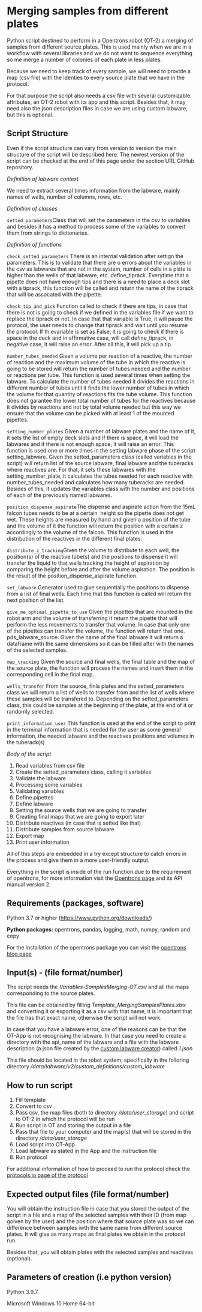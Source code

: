 # Merging samples from different plates
Python script destined to perform in a Opentrons robot (OT-2) a merging of samples from different source plates. This is used mainly when we are in a workflow with several libraries and we do not want to sequence everything so me merge a number of colonies of each plate in less plates.

Because we need to keep track of every sample, we will need to provide a map (csv file) with the identies to every source plate that we have in the protocol.

For that purpose the script also needs a csv file with several customizable attributes, an OT-2 robot with its app and this script. Besides that, it may need also the json description files in case we are using custom labware, but this is optional.




## Script Structure

Even if the script structure can vary from version to version the main structure of the script will be described here. The newest version of the script can be checked at the end of this page under the section URL GitHub repository.


*Definition of labware context*

We need to extract several times information from the labware, mainly names of wells, number of columns, rows, etc.


*Definition of classes*

`setted_parameters`Class that will set the parameters in the csv to variables and besides it has a method to process some of the variables to convert them from strings to dictionaries.


*Definition of functions*

`check_setted_parameters` There is an internal validation after settign the parameters. This is to validate that there are o errors about the variables in the csv as labwares that are not in the system, number of cells in a plate is higher than the wells of that labware, etc.
define_tiprack. Everytime that a pipette does not have enough tips and there is a need to place a deck slot with a tiprack, this function will be called and return the name of the tiprack that will be assocated with the pipette.

`check_tip_and_pick` Function called to check if there are tips, in case that there is not is going to check if we defined in the variables file if we want to replace the tiprack or not. In case that that variable is True, it will pause the protocol, the user needs to change that tiprack and wait until you resume the protocol. If th evariable is set as False, it is going to check if there is space in the deck and in affirmative case, will call define_tiprack, in negative case, it will raise an error. After all this, it will pick up a tip.

`number_tubes_needed` Given a volume per reaction of a reactive, the number of reaction and the maximum volume of the tube in which the reactive is going to be stored will return the number of tubes needed and the number or reactions per tube. This function is used several times when setting the labware. To calculate the number of tubes needed it divides the reactions in different number of tubes until it finds the lower number of tubes in which the volume for that quantity of reactions fits the tube volume. This function does not garantee the lower total number of tubes for the reactives because it divides by reactions and not by total volume needed but this way we ensure that the volume can be picked with at least 1 of the mounted pipettes.

`setting_number_plates` Given a number of labware plates and the name of it, it sets the list of empty deck slots and if there is space, it will load the labwares and if there is not enough space, it will raise an error. This function is used one or more times in the setting labware phase of the script
setting_labware. Given the setted_parameters class (called variables in the script) will return list of the source labware, final labware and the tuberacks where reactives are. For that, it sets these labwares with the setting_number_plate, it calculates the tubes needed for each reactive with number_tubes_needed and calculates how many tuberacks are needed. Besides of this, it updates the variables class with the number and positions of each of the previously named labwares.

`position_dispense_aspirate`The dispense and aspirate action from the 15mL falcon tubes needs to be at a certain  height so the pipette does not get wet. These heights are measured by hand and given a position of the tube and the volume of it the function will return the position with a certain z accordingly to the volume of the falcon. This function is used in the distribution of the reactives in the different final plates.

`distribute_z_tracking`Given the volume to distribute to each well, the position(s) of the reactive tube(s) and the positions to dispense it will transfer the liquid to that wells tracking the height of aspiration by comparing the height before and after the volume aspiration. The position is the result of the position_dispense_aspirate function.

`set_labware` Generator used to give sequentially the positions to dispense from a list of final wells. Each time that this function is called will return the next position of the list.

`give_me_optimal_pipette_to_use` Given the pipettes that are mounted in the robot arm and the volume of transferring it return the pipette that will perform the less movements to transfer that volume. In case that only one of the pipettes can transfer the volume, the function will return that one.
pds_labware_source. Given the name of the final labware it will return a dataframe with the same dimensions so it can be filled after with the names of the selected samples.

`map_tracking` Given the source and final wells, the final table and the map of the source plate, the function will process the names and insert them in the corresponding cell in the final map.

`wells_transfer` From the source, finla plates and the setted_parameters class we will return a list of wells to transfer from and the list of wells where these samples will be transfered to. Depending on the setted_parameters class, this could be samples at the beginning of the plate, at the end of it or randomly selected.

`print_information_user` This function is used at the end of the script to print in the terminal information that is needed for the user as some general information, the needed labware and the reactives positions and volumes in the tuberack(s)

*Body of the script*

1. Read variables from csv file
2. Create the setted_parameters class, calling it variables
3. Validate the labware
4. Processing some variables
5. Validating variables
6. Define pipettes
7. Define labware
8. Setting the source wells that we are going to transfer
9. Creating final maps that we are going to export later
10. Distribute reactives (in case that is setted like that)
11. Distribute samples from source labware
12. Export map
13. Print user information

All of this steps are embedded in a try except structure to catch errors in the process and give them in a more user-friendly output.

Everything in the script is inside of the run function due to the requirement of opentrons, for more information visit the [Opentrons page](https://docs.opentrons.com/v2/writing.html) and its API manual version 2.




## Requirements (packages, software)

Python 3.7 or higher (https://www.python.org/downloads/)

**Python packages:** opentrons, pandas, logging, math, numpy, random and copy

For the installation of the opentrons package you can visit the [opentrons blog page](https://support.opentrons.com/s/article/Simulating-OT-2-protocols-on-your-computer)





## Input(s) - (file format/number)

The script needs the *Variables-SamplesMerging-OT.csv* and all the maps corresponding to the source plates.

This file can be obtained by filling *Template_MergingSamplesPlates.xlsx* and converting it or exporting it as a csv with that name, it is important that the file has that exact name, otherwise the script will not work.

In case that you have a labware error, one of the reasons can be that the OT-App is not recognising the labware. In that case you need to create a directory with the api_name of the labware and a file with the labware description (a json file created by the [custom labware creator](https://labware.opentrons.com/create/)) called *1.json*

This file should be located in the robot system, specifically in the folloring directory */data/labware/v2/custom_definitions/custom_labware*



## How to run script
1. Fill template
2. Convert to csv
3. Pass csv, the map files (both to directory */data/user_storage*) and script to OT-2 in which the protocol will be run
4. Run script in OT and storing the output in a file
5. Pass that file to your computer and the map(s) that will be stored in the directory */data/user_storage*
6. Load script into OT-App
7. Load labware as stated in the App and the instruction file
8. Run protocol

For additional information of how to proceed to run the protocol check the [protocols.io page of the protocol](dx.doi.org/10.17504/protocols.io.6qpvr4o62gmk/v1)





## Expected output files (file format/number)

You will obtain the instruction file in case that you stored the output of the script in a file and a map of the selected samples with their ID (from map goiven by the user) and the position where that source plate was so we can difference between samples iwth the same name from different source plates. It will give as many maps as final plates we obtain in the protocol run.


Besides that, you will obtain plates with the selected samples and reactives (optional).





## Parameters of creation (i.e python version)

Python 3.9.7

Microsoft Windows 10 Home 64-bit
